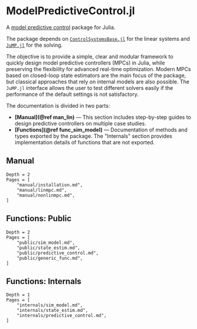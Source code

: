 # ModelPredictiveControl.jl

A [model predictive control](https://en.wikipedia.org/wiki/Model_predictive_control) package
for Julia.

The package depends on [`ControlSystemsBase.jl`](https://github.com/JuliaControl/ControlSystems.jl)
for the linear systems and [`JuMP.jl`](https://github.com/jump-dev/JuMP.jl) for the solving.

The objective is to provide a simple, clear and modular framework to quickly design model
predictive controllers (MPCs) in Julia, while preserving the flexibility for advanced
real-time optimization. Modern MPCs based on closed-loop state estimators are the main focus
of the package, but classical approaches that rely on internal models are also possible. The
`JuMP.jl` interface allows the user to test different solvers easily if the performance of
the default settings is not satisfactory.

The documentation is divided in two parts:

- **[Manual](@ref man_lin)** — This section includes step-by-step guides to design
  predictive controllers on multiple case studies.
- **[Functions](@ref func_sim_model)** — Documentation of methods and types exported by the
  package. The "Internals" section provides implementation details of functions that are
  not exported.

## Manual

```@contents
Depth = 2
Pages = [
    "manual/installation.md",
    "manual/linmpc.md",
    "manual/nonlinmpc.md",
]
```

## Functions: Public

```@contents
Depth = 2
Pages = [
    "public/sim_model.md",
    "public/state_estim.md",
    "public/predictive_control.md",
    "public/generic_func.md",
]
```

## Functions: Internals

```@contents
Depth = 1
Pages = [
    "internals/sim_model.md",
    "internals/state_estim.md",
    "internals/predictive_control.md",
]
```
